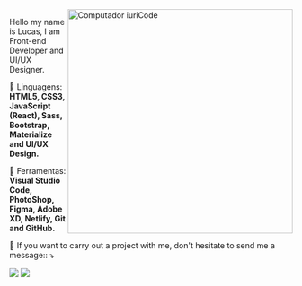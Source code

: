 
<img src="https://raw.githubusercontent.com/MicaelliMedeiros/micaellimedeiros/master/image/computer-illustration.png" min-width="400px" max-width="400px" width="400px" align="right" alt="Computador iuriCode">

<p align="left"> 
Hello my name is Lucas, I am Front-end Developer and UI/UX Designer. 
</p>

<p align="left">
  🦄 Linguagens: <strong>HTML5, CSS3, JavaScript (React), Sass, Bootstrap, Materialize and UI/UX Design.</strong>
</p>

<p align="left">
  💼 Ferramentas: <strong>Visual Studio Code, PhotoShop, Figma, Adobe XD, Netlify, Git and GitHub.</strong>
</p>

<p align="left">
  💌 If you want to carry out a project with me, don't hesitate to send me a message:: ⤵️
</p>

<p align="left">
 
  <a href="https://www.linkedin.com/in/lugarcia94/" alt="Linkedin">
  <img src="https://img.shields.io/badge/-Linkedin-0e76a8?style=flat-square&logo=Linkedin&logoColor=white&link=https://www.linkedin.com/in/lugarcia94/" /></a>

  <a href="https://api.whatsapp.com/send?phone=5514996364096" alt="WhatsApp">
  <img src="https://img.shields.io/badge/-WhatsApp-25d366?style=flat-square&labelColor=25d366&logo=whatsapp&logoColor=white&link=https://api.whatsapp.com/send?phone=5514996364096"/></a>

 
</p>  
